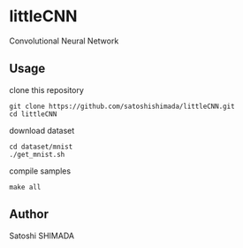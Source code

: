 # littleCNN
Convolutional Neural Network

## Usage
clone this repository
```
git clone https://github.com/satoshishimada/littleCNN.git
cd littleCNN
```
download dataset
```
cd dataset/mnist
./get_mnist.sh
```
compile samples
```
make all
```

## Author
Satoshi SHIMADA

